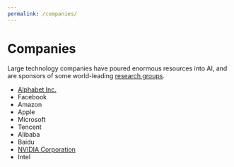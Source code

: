 ```yaml
---
permalink: /companies/
---
```

# Companies

Large technology companies have poured enormous resources into AI, and are sponsors of some world-leading [research groups](http://realai.org/labs/).

* [Alphabet Inc.](http://realai.org/companies/alphabet/)
* Facebook
* Amazon
* Apple
* Microsoft
* Tencent
* Alibaba
* Baidu
* [NVIDIA Corporation](http://realai.org/companies/nvidia/)
* Intel
